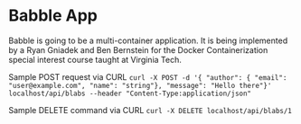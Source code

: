 # Babble App  

Babble is going to be a multi-container application. It is being implemented by a Ryan Gniadek and Ben Bernstein for the Docker Containerization special interest course taught at Virginia Tech.


Sample POST request via CURL 
`curl -X POST -d '{ "author": { "email": "user@example.com", "name": "string"}, "message": "Hello there"}' localhost/api/blabs --header "Content-Type:application/json"`

Sample DELETE command via CURL
`curl -X DELETE localhost/api/blabs/1`